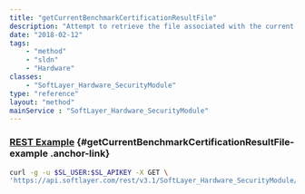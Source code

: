 ```yaml
---
title: "getCurrentBenchmarkCertificationResultFile"
description: "Attempt to retrieve the file associated with the current benchmark certification result, if such a file exists.  If there is no file for this benchmark certification result, calling this method throws an exception. "
date: "2018-02-12"
tags:
    - "method"
    - "sldn"
    - "Hardware"
classes:
    - "SoftLayer_Hardware_SecurityModule"
type: "reference"
layout: "method"
mainService : "SoftLayer_Hardware_SecurityModule"
---
```


### [REST Example](#getCurrentBenchmarkCertificationResultFile-example) <a href="/article/rest/"><i class="fas fa-question"></i></a> {#getCurrentBenchmarkCertificationResultFile-example .anchor-link} 
```bash
curl -g -u $SL_USER:$SL_APIKEY -X GET \
'https://api.softlayer.com/rest/v3.1/SoftLayer_Hardware_SecurityModule/{SoftLayer_Hardware_SecurityModuleID}/getCurrentBenchmarkCertificationResultFile'
```
